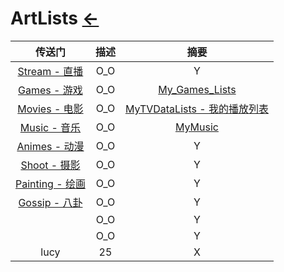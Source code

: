 # ArtLists [←](../index.md)

| 传送门 | 描述 | 摘要 |
|:---:|:---:|:---:|
| [Stream - 直播](Stream/index.md) | O_O | Y |
| [Games - 游戏](Games/index.md) | O_O | [My_Games_Lists](Games/MyGameLists.md) |
| [Movies - 电影](Movies/index.md) | O_O | [MyTVDataLists - 我的播放列表](Movies/MyTVDataLists.md) |
| [Music - 音乐](Music/index.md) | O_O | [MyMusic](Music/myMusic.md) |
| [Animes - 动漫](Animes/index.md) | O_O | Y |
| [Shoot - 摄影](Shoot/index.md) | O_O | Y |
| [Painting - 绘画](Painting/index.md) | O_O | Y |
| [Gossip - 八卦](Gossip/index.md) | O_O | Y |
| []() | O_O | Y |
| []() | O_O | Y |
| lucy | 25 | X |








